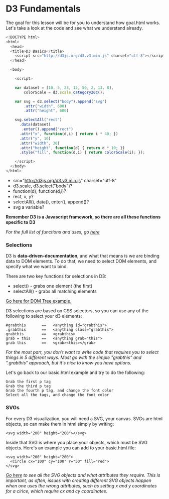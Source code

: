 # D3 Fundamentals #

The goal for this lesson will be for you to understand how goal.html works. Let's take a look at the code and see what we understand already.

```javascript
<!DOCTYPE html>
<html>
  <head>
  <title>D3 Basics</title>
    <script src="http://d3js.org/d3.v3.min.js" charset="utf-8"></script>
  </head>

  <body>

    <script>

    var dataset = [10, 5, 23, 12, 50, 2, 13, 8],
        colorScale = d3.scale.category20c();

    var svg = d3.select("body").append("svg")
        .attr("width", 600)
        .attr("height", 600)

    svg.selectAll("rect")
      .data(dataset)
       .enter().append("rect")
      .attr("x", function(d,i) { return i * 40; })
      .attr("y", 10)
      .attr("width", 30)
      .attr("height", function(d) { return d * 10; })
      .style("fill", function(d,i) { return colorScale(i); });

    </script>
  </body>
</html>
```

- src="http://d3js.org/d3.v3.min.js" charset="utf-8"
- d3.scale, d3.select("body")?
- function(d), function(d,i)?
- rect, x, y?
- selectAll(), data(), enter(), append()?
- svg a variable?

**Remember D3 is a Javascript framework, so there are all these functions specific to D3**

*For the full list of functions and uses, go [here](https://github.com/mbostock/d3/wiki/API-Reference)* 


### Selections ###
D3 is **data-driven-documentation**, and what that means is we are binding data to DOM elements. To do that, we need to select DOM elements, and specify what we want to bind.

There are two key functions for selections in D3:
- select() - grabs one element (the first)
- selectAll() - grabs all matching elements

[Go here for DOM Tree example.](http://cdn0.mos.techradar.futurecdn.net/Review%20images/Linux%20Format/Issue%20118/DOM%20tree%20inline2-420-90.jpg)

D3 selections are based on CSS selectors, so you can use any of the following to select your d3 elements:
```
#grabthis       ==   <anything id="grabthis">
.grabthis       ==   <anything class="grabthis">
grabthis        ==   <grabthis>
grab = this     ==   <anything grab="this">
grab this       ==   <grab><this></grab>
```
*For the most part, you don't want to write code that requires you to select things in 5 different ways. Most go with the simple "grabthis" and ".grabthis" approach, but it's nice to know you have options.*

Let's go back to our basic.html example and try to do the following:
```
Grab the first p tag
Grab the third p tag
Grab the fourth p tag, and change the font color
Select all the tags, and change the font color
```









### SVGs ###
For every D3 visualization, you will need a SVG, your canvas. SVGs are html objects, so can make them in html simply by writing:
```
<svg width="200" height="200"></svg>
```

Inside that SVG is where you place your objects, which must be SVG objects. Here's an example you can add to your basic.html file:
```
<svg width="200" height="200">
  <circle cx="100" cy="100" r="50" fill="red">
</svg>
```

*[Go here](http://www.w3schools.com/svg/default.asp) to see all the SVG objects and what attributes they require. This is important, as often, issues with creating different SVG objects happen when one uses the wrong attributes, such as setting x and y coordinates for a cirlce, which require cx and cy coordinates.*



